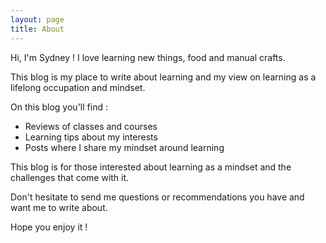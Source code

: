```yaml
---
layout: page
title: About
---
```


Hi, I'm Sydney ! I love learning new things, food and manual crafts.

This blog is my place to write about learning and my view on learning as a lifelong occupation and mindset.

On this blog you'll find : 
- Reviews of classes and courses
- Learning tips about my interests
- Posts where I share my mindset around learning

This blog is for those interested about learning as a mindset and the challenges that come with it. 

Don't hesitate to send me questions or recommendations you have and want me to write about. 

Hope you enjoy it ! 
